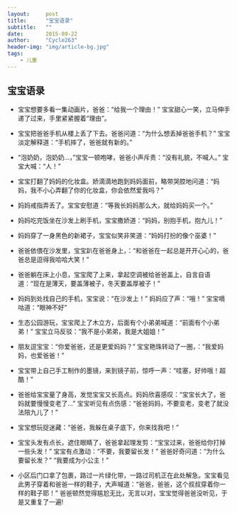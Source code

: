 ```yaml
---
layout:     post
title:      "宝宝语录"
subtitle:   ""
date:       2015-09-22
author:     "Cycle263"
header-img: "img/article-bg.jpg"
tags:
    - 儿童
---
```


## 宝宝语录

* 宝宝想要多看一集动画片，爸爸：“给我一个理由！” 宝宝甜心一笑，立马伸手递了过来，手里紧紧握着“理由”。

* 宝宝把爸爸手机从楼上丢了下去。爸爸问道：“为什么想丢掉爸爸手机？” 宝宝淡定解释道：“手机摔了，爸爸就有新的。”

* “泡奶奶，泡奶奶...，”宝宝一顿咆哮，爸爸小声斥责：“没有礼貌，不喊人。” 宝宝大喊：“人！”

* 宝宝打翻了妈妈的化妆盒。娇滴滴地跑到妈妈面前，略带哭腔地问道：“妈妈，我不小心弄翻了你的化妆盒，你会依然爱我吗？”

* 妈妈戒指弄丢了。宝宝安慰道：“等我长妈妈那么大，就给妈妈买一个。”

* 妈妈吃完饭坐在沙发上刷手机，宝宝撒娇道：“妈妈，别抱手机，抱九儿！”

* 妈妈穿了一身黑色的新裙子，宝宝似笑非笑道：“妈妈打扮的像个巫婆！”

* 爸爸依偎在沙发里，宝宝趴在爸爸身上，：“和爸爸在一起总是开开心心的，爸爸总是逗得我哈哈大笑！”

* 爸爸躺在床上小息，宝宝爬了上来，拿起空调被给爸爸盖上，自言自语道：“现在是薄天，要盖薄被子，冬天要盖厚被子！”

* 妈妈到处找自己的手机，宝宝说：“在沙发上！” 妈妈应了声：“哦！” 宝宝嘀咕道：“眼神不好”

* 生态公园游玩，宝宝爬上了木立方，后面有个小弟弟喊道：“前面有个小弟弟！” 宝宝立马反驳：“我不是小弟弟，我是大姐姐！”

* 朋友逗宝宝：“你爱爸爸，还是更爱妈妈？” 宝宝艳珠转动了一圈，：“我爱妈妈，也爱爸爸！” 

* 宝宝带上自己手工制作的墨镜，来到镜子前，惊呼一声：“哇塞，好帅哦！超酷！”

* 爸爸给宝宝量了身高，发觉宝宝又长高点。妈妈欣喜感叹：“宝宝长大了，爸妈就要慢慢变老了...”  宝宝听见有点伤感：“爸爸妈妈，不要变老，变老了就没法陪九儿了！”

* 宝宝想玩捉迷藏：“爸爸，我躲在桌子底下，你来找我吧！”

* 宝宝头发有点长，遮住眼睛了，爸爸拿起理发剪：“宝宝过来，爸爸给你打掉一些头发！” 宝宝有点激动：“不要，我要留长发！” 爸爸好奇问道：“为什么要留长发？”  “我要成为小公主！”

* 小区后门口拿了包裹，路过一片绿化带，一路过司机正在此处解急。宝宝看见此男子穿着和爸爸一样的鞋子，大声喊道：“爸爸，爸爸，这个叔叔穿着你一样的鞋子耶！” 爸爸顿然觉得尴尬无比，无言以对，宝宝觉得爸爸没听见，于是又重复了一遍!